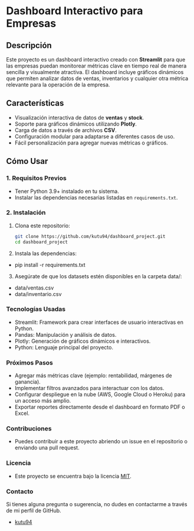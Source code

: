 # Dashboard Interactivo para Empresas

## Descripción

Este proyecto es un dashboard interactivo creado con **Streamlit** para que las empresas puedan monitorear métricas clave en tiempo real de manera sencilla y visualmente atractiva. El dashboard incluye gráficos dinámicos que permiten analizar datos de ventas, inventarios y cualquier otra métrica relevante para la operación de la empresa.

## Características

- Visualización interactiva de datos de **ventas** y **stock**.
- Soporte para gráficos dinámicos utilizando **Plotly**.
- Carga de datos a través de archivos **CSV**.
- Configuración modular para adaptarse a diferentes casos de uso.
- Fácil personalización para agregar nuevas métricas o gráficos.

## Cómo Usar

### 1. Requisitos Previos
- Tener Python 3.9+ instalado en tu sistema.
- Instalar las dependencias necesarias listadas en `requirements.txt`.

### 2. Instalación
1. Clona este repositorio:
   ```bash
   git clone https://github.com/kutu94/dashboard_project.git
   cd dashboard_project


2. Instala las dependencias:

- pip install -r requirements.txt

3. Asegúrate de que los datasets estén disponibles en la carpeta data/:
- data/ventas.csv
- data/inventario.csv

### Tecnologías Usadas
- Streamlit: Framework para crear interfaces de usuario interactivas en Python.
- Pandas: Manipulación y análisis de datos.
- Plotly: Generación de gráficos dinámicos e interactivos.
- Python: Lenguaje principal del proyecto.

### Próximos Pasos
- Agregar más métricas clave (ejemplo: rentabilidad, márgenes de ganancia).
- Implementar filtros avanzados para interactuar con los datos.
- Configurar despliegue en la nube (AWS, Google Cloud o Heroku) para un acceso más amplio.
- Exportar reportes directamente desde el dashboard en formato PDF o Excel.

### Contribuciones
- Puedes contribuir a este proyecto abriendo un issue en el repositorio o enviando una pull request.

### Licencia    
- Este proyecto se encuentra bajo la licencia [MIT](https://github.com/kutu94/automation-templates/blob/main/LICENSE).

### Contacto    
Si tienes alguna pregunta o sugerencia, no dudes en contactarme a través de mi perfil de GitHub.
- [kutu94](https://github.com/kutu94)